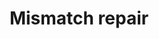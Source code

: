 ---
annotations:
- id: PW:0000662
  parent: regulatory pathway
  type: Pathway Ontology
  value: mismatch repair pathway
authors:
- MaintBot
- Thomas
- Khanspers
- Ddigles
description: 'DNA mismatch repair is a system for recognizing and repairing erroneous
  insertion, deletion and mis-incorporation of bases that can arise during DNA replication
  and recombination, as well as repairing some forms of DNA damage  Source: [[wikipedia:DNA_mismatch_repair|wikipedia]].'
last-edited: 2013-07-08
organisms:
- Gallus gallus
redirect_from:
- /index.php/Pathway:WP802
- /instance/WP802
- /instance/WP802_rr68820
revision: r68820
schema-jsonld:
- '@context': https://schema.org/
  '@id': https://wikipathways.github.io/pathways/WP802.html
  '@type': Dataset
  creator:
    '@type': Organization
    name: WikiPathways
  description: 'DNA mismatch repair is a system for recognizing and repairing erroneous
    insertion, deletion and mis-incorporation of bases that can arise during DNA replication
    and recombination, as well as repairing some forms of DNA damage  Source: [[wikipedia:DNA_mismatch_repair|wikipedia]].'
  keywords:
  - EXO1
  - MLH1
  - MSH6
  - PCNA_CHICK
  - Q76FQ4_CHICK
  - RFA1_CHICK
  - RFC1
  - XR_026966.1
  license: CC0
  name: Mismatch repair
seo: CreativeWork
title: Mismatch repair
wpid: WP802
---